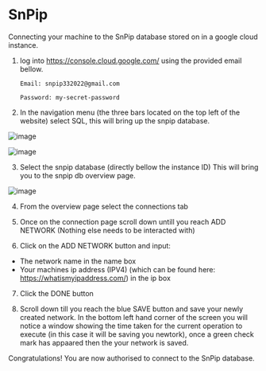 # SnPip

Connecting your machine to the SnPip database stored on in a google cloud instance.

1. log into https://console.cloud.google.com/ using the provided email bellow.

       Email: snpip332022@gmail.com
  
       Password: my-secret-password

2. In the navigation menu (the three bars located on the top left of the website) select SQL, this will bring up the snpip database.

![image](https://user-images.githubusercontent.com/83500298/156592349-08711acf-672c-4824-bec9-d53c6edfa1cb.png)

![image](https://user-images.githubusercontent.com/83500298/156592797-5ac6d947-e451-463c-80d1-b11a9c4114db.png)

3. Select the snpip database (directly bellow the instance ID) This will bring you to the snpip db overview page.

![image](https://user-images.githubusercontent.com/83500298/156595465-cfd2baf1-df24-4ee6-bf4d-28371d254a7e.png)

4. From the overview page select the connections tab

5. Once on the connection page scroll down untill you reach ADD NETWORK (Nothing else needs to be interacted with)

6. Click on the ADD NETWORK button and input:
  - The network name in the name box
  - Your machines ip address (IPV4) (which can be found here: https://whatismyipaddress.com/) in the ip box

7. Click the DONE button

8. Scroll down till you reach the blue SAVE button and save your newly created network. In the bottom left hand corner of the screen you will notice a window
   showing the time taken for the current operation to execute (in this case it will be saving you newtork), once a green check mark has appaared then the your
   network is saved.
   
 Congratulations! You are now authorised to connect to the SnPip database.
